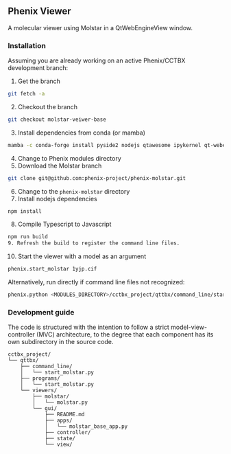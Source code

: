 ## Phenix Viewer
A molecular viewer using Molstar in a QtWebEngineView window.

### Installation
Assuming you are already working on an active Phenix/CCTBX development branch:
1. Get the branch
```sh
git fetch -a
```
2. Checkout the branch
```sh
git checkout molstar-veiwer-base
```
3. Install dependencies from conda (or mamba)
```sh
mamba -c conda-forge install pyside2 nodejs qtawesome ipykernel qt-webengine qtconsole-base
```
4. Change to Phenix modules directory
5. Download the Molstar branch
```sh
git clone git@github.com:phenix-project/phenix-molstar.git
```
6. Change to the `phenix-molstar` directory
7. Install nodejs dependencies
```sh
npm install
```
8. Compile Typescript to Javascript
```sh
npm run build
9. Refresh the build to register the command line files.
```
10. Start the viewer with a model as an argument
```sh
phenix.start_molstar 1yjp.cif
```
Alternatively, run directly if command line files not recognized:
```sh
phenix.python <MODULES_DIRECTORY>/cctbx_project/qttbx/command_line/start_molstar.py 1yjp.cif
```

### Development guide
The code is structured with the intention to follow a strict model-view-controller (MVC) architecture, to the degree that each component has its own subdirectory in the source code. 
```
cctbx_project/
└── qttbx/
    ├── command_line/
    │   └── start_molstar.py
    ├── programs/
    │   └── start_molstar.py
    └── viewers/
        ├── molstar/
        │   └── molstar.py
        └── gui/
            ├── README.md
            ├── apps/
            │   └── molstar_base_app.py
            ├── controller/
            ├── state/
            └── view/
```
